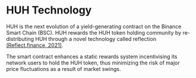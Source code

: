 # HUH Technology

HUH is the next evolution of a yield-generating contract on the Binance Smart Chain (BSC). HUH rewards the HUH token holding community by re-distributing HUH through a novel technology called reflection [(Reflect.finance, 2021)](https://huh-token.gitbook.io/untitled/55QN1dmMDJKBzRVZ0szS/additional-info/references#references\_reflectfinance).

The smart contract enhances a static rewards system incentivising its network users to hold the HUH token, thus minimizing the risk of major price fluctuations as a result of market swings.
